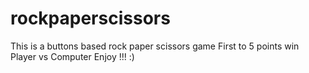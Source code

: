 # rockpaperscissors
This is a buttons based rock paper scissors game
First to 5 points win
Player vs Computer 
Enjoy !!! :)
